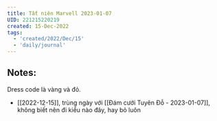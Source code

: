 ```yaml
---
title: Tất niên Marvell 2023-01-07
UID: 221215220219
created: 15-Dec-2022
tags:
  - 'created/2022/Dec/15'
  - 'daily/journal'
---
```

## Notes:

Dress code là vàng và đỏ.
- [[2022-12-15]], trùng ngày với [[Đám cưới Tuyên Đỗ - 2023-01-07]], không biết nên đi kiểu nào đây, hay bỏ luôn